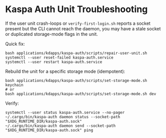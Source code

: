 # Kaspa Auth Unit Troubleshooting

If the user unit crash-loops or `verify-first-login.sh` reports a socket present but the CLI cannot reach the daemon, you may have a stale socket or duplicated storage-mode flags in the unit.

Quick fix:

```
bash applications/kdapps/kaspa-auth/scripts/repair-user-unit.sh
systemctl --user reset-failed kaspa-auth.service
systemctl --user restart kaspa-auth.service
```

Rebuild the unit for a specific storage mode (idempotent):

```
bash applications/kdapps/kaspa-auth/scripts/set-storage-mode.sh keychain
# or
bash applications/kdapps/kaspa-auth/scripts/set-storage-mode.sh dev
```

Verify:

```
systemctl --user status kaspa-auth.service --no-pager
~/.cargo/bin/kaspa-auth daemon status --socket-path "$XDG_RUNTIME_DIR/kaspa-auth.sock"
~/.cargo/bin/kaspa-auth daemon send --socket-path "$XDG_RUNTIME_DIR/kaspa-auth.sock" ping
```

